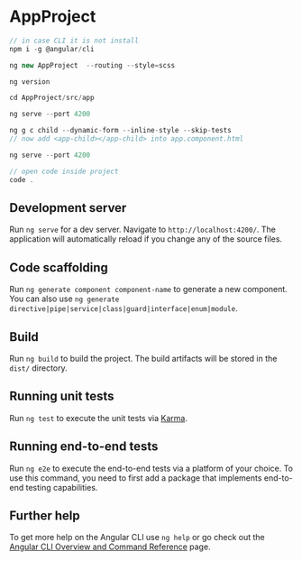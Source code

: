 # AppProject

```js
// in case CLI it is not install
npm i -g @angular/cli

ng new AppProject  --routing --style=scss

ng version

cd AppProject/src/app

ng serve --port 4200

ng g c child --dynamic-form --inline-style --skip-tests
// now add <app-child></app-child> into app.component.html 

ng serve --port 4200

// open code inside project
code .
```

## Development server

Run `ng serve` for a dev server. Navigate to `http://localhost:4200/`. The application will automatically reload if you change any of the source files.

## Code scaffolding

Run `ng generate component component-name` to generate a new component. You can also use `ng generate directive|pipe|service|class|guard|interface|enum|module`.

## Build

Run `ng build` to build the project. The build artifacts will be stored in the `dist/` directory.

## Running unit tests

Run `ng test` to execute the unit tests via [Karma](https://karma-runner.github.io).

## Running end-to-end tests

Run `ng e2e` to execute the end-to-end tests via a platform of your choice. To use this command, you need to first add a package that implements end-to-end testing capabilities.

## Further help

To get more help on the Angular CLI use `ng help` or go check out the [Angular CLI Overview and Command Reference](https://angular.io/cli) page.
